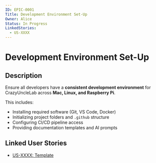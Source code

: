 ```yaml
---
ID: EPIC-0001
Title: Development Environment Set-Up
Owner: Alice
Status: In Progress
LinkedStories:
  - US-XXXX
---
```


# Development Environment Set-Up

## Description
Ensure all developers have a **consistent development environment** for CrazyUncleLab across **Mac, Linux, and Raspberry Pi**.  

This includes:
- Installing required software (Git, VS Code, Docker)  
- Initializing project folders and `.github` structure  
- Configuring CI/CD pipeline access  
- Providing documentation templates and AI prompts  

## Linked User Stories
- [US-XXXX: Template](../stories/US-XXXX-Template.md)  


